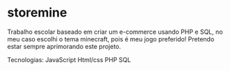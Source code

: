 # storemine
Trabalho escolar baseado em criar um e-commerce usando PHP e SQL, no meu caso escolhi o tema minecraft, pois é meu jogo preferido! Pretendo estar sempre aprimorando este projeto.

Tecnologias:
JavaScript
Html/css
PHP
SQL
